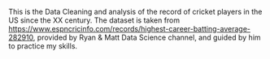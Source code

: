 This is the Data Cleaning and analysis of the record of cricket players in the US since the XX century. The dataset is taken from https://www.espncricinfo.com/records/highest-career-batting-average-282910, provided by Ryan & Matt Data Science channel, and guided by him to practice my skills.

